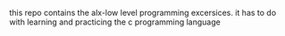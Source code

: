 this repo contains the alx-low level programming excersices. it has to do with learning and practicing the c programming language
